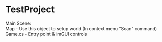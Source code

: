 # TestProject

Main Scene: <br />
  Map - Use this object to setup world (In context menu "Scan" command) <br />
  Game.cs - Entry point & imGUI controls <br />
